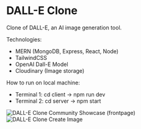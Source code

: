 # DALL-E Clone

Clone of DALL-E, an AI image generation tool.

Technologies:

- MERN (MongoDB, Express, React, Node)
- TailwindCSS
- OpenAI Dall-E Model
- Cloudinary (Image storage)

How to run on local machine:

- Terminal 1: cd client -> npm run dev
- Terminal 2: cd server -> npm start

![DALL-E Clone Community Showcase (frontpage)](https://i.imgur.com/l7UHdU9.png)
![DALL-E Clone Create Image](https://i.imgur.com/se4Jhgx.png)
